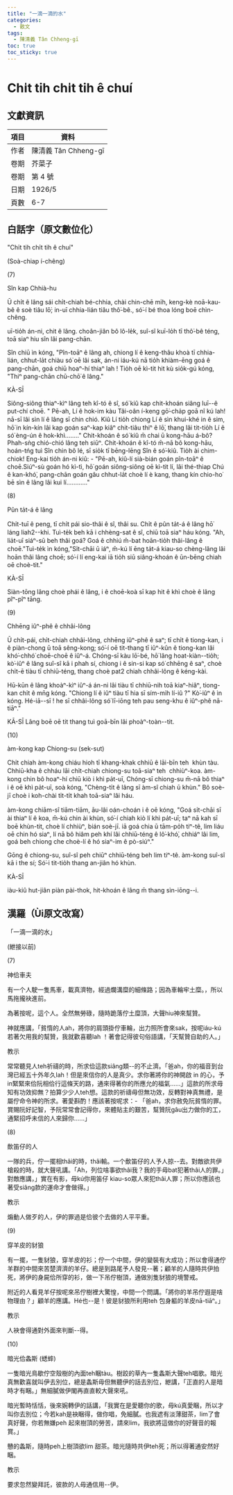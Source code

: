 ```yaml
---
title: "一滴一滴的水"
categories:
  - 散文
tags:
  - 陳清義 Tân Chheng-gī
toc: true
toc_sticky: true
---
```


# Chi̍t tih chi̍t tih ê chuí

## 文獻資訊

| 項目 | 資料 |
|---|---|
| 作者 | 陳清義 Tân Chheng-gī |
| 卷期 | 芥菜子 |
| 卷期 | 第 4 號 |
| 日期 | 1926/5 |
| 頁數 | 6-7 |

## 白話字（原文數位化）

"Chi̍t tih chi̍t tih ê chuí"

(Soà-chiap í-chêng)

(7)

Sîn kap Chhià-hu

Ū chi̍t ê lâng sái chi̍t-chiah bé-chhia, chài chin-chē mi̍h, keng-kè noā-kau-bê ê soè tiâu lō͘; in-uī chhia-lián tiâu thô͘-bê., só͘-í bé thoa lóng boē chìn-chêng.

uī-tio̍h án-ni, chit ê lâng. choân-jiân bô lô-le̍k, suî-sî kuī-lo̍h tī thô͘-bê téng, toā siaⁿ hiu sîn lâi pang-chān.

Sîn chiū ìn kóng, "Pîn-toāⁿ ê lâng ah, chiong lí ê keng-thâu khoà tī chhia-lián, chhut-la̍t chiàu só͘ oē lâi sak, án-ni iáu-kú nā tio̍h khiàm-ēng goá ê pang-chān, goá chiū hoaⁿ-hí thiaⁿ lah ! Tio̍h oē kì-tit hit kù sio̍k-gú kóng, "Thiⁿ pang-chān chū-chō͘ ê lâng."

KÀ-SĪ

Siông-siông thiaⁿ-kìⁿ lâng teh kî-tó ê sî, só͘ kiû kap chit-khoán siâng luī--ê put-chí choē. " Pē-ah, Lí ê hok-im kàu Tâi-oân í-keng gō͘-cha̍p goā nî kú lah! nā-sī lâi sìn lí ê lâng sī chin chió. Kiû Lí tio̍h chiong Lí ê sìn khui-khé in ê sim, hō͘ in kín-kín lâi kap goán saⁿ-kap kiâⁿ chit-tiâu thiⁿ ê lō͘, thang lâi tit-tio̍h Lí ê só͘ èng-ún ê hok-khì........" Chit-khoán ê só͘ kiû m̄ chai ū kong-hāu á-bô? Phah-sǹg chió-chió lâng teh siūⁿ. Chit-khoán ê kî-tó m̄-nā bô kong-hāu, hoán-tńg tuì Sîn chin bô lé, sī sio̍k tī bēng-lēng Sîn ê só͘-kiû. Tio̍h ài chim-chiok! Eng-kai tio̍h án-ni kiû: - "Pē-ah, kiû-lí sià-bián goán pîn-toāⁿ ê choē.Siúⁿ-sù goán hó kì-tì, hō͘ goán siông-siông oē kì-tit lí, lâi thé-thiap Chú ê kan-khó͘, pang-chān goán gâu chhut-la̍t choè lí è kang, thang kín chio-ho͘ bē sìn ê lâng lâi kui lí............"

(8)

Pûn ta̍t-á ê lâng

Chi̍t-tuī ê peng, tī chi̍t pái sio-thâi ê sî, thâi su. Chi̍t ê pûn ta̍t-á ê lâng hō͘ láng liah2--khi. Tuì-te̍k beh kā i chhèng-sat ê sî, chiū toā siaⁿ háu kóng. "Ah, lia̍t-uī siáⁿ-sū beh thâi goá? Goá ê chhiú m̄-bat hoān-tio̍h thâi-lâng ê choē."Tuì-te̍k ìn kóng,"Si̍t-chāi ū iáⁿ, m̄-kú lí ēng ta̍t-á kiau-so chèng-lâng lâi hoān thâi lâng choē; só͘-í lí eng-kai iā tio̍h siū siâng-khoán ê ūn-bēng chiah oē choè-tit."

KÀ-SĪ

Siàn-tōng lâng choè phái ê lâng, i ê choē-koà sī kap hit ê khì choè ê lâng pîⁿ-pîⁿ tāng.

(9)

Chhēng iûⁿ-phê ê chhâi-lông

Ū chi̍t-pái, chi̍t-chiah chhâi-lông, chhēng iûⁿ-phê ê saⁿ; tī chi̍t ê tiong-kan, i ê piàn-chong ū toā sêng-kong; só͘-í oē tit-thang tī iûⁿ-kûn ê tiong-kan lâi khó͘-chhó͘ choē-choē ê iûⁿ-á. Chóng-sī kàu lō͘-bé, hō͘ lâng hoat-kiàn--tio̍h; kò͘-iûⁿ ê lâng suî-sî kā i phah sí, chiong i ê sin-si kap só͘ chhēng ê saⁿ, choè chi̍t-ē tiàu tī chhiū-téng, thang choè pat2 chiah chhâi-lông ê kéng-kài.

Hū-kūn ê lâng khoàⁿ-kìⁿ iûⁿ-á án-ni lâi tiàu tī chhiū-nih toā kiaⁿ-hiâⁿ, tiong-kan chi̍t ê mn̄g kóng. "Chiong lí ê iûⁿ tiàu tī hia sī sím-mi̍h lí-iû ?" Kò͘-iûⁿ ê ìn kóng. Hé-iā--sī ! he sī chhâi-lông só͘ lī-iōng teh pau seng-khu ê iûⁿ-phê nā-tiāⁿ."

KĀ-SĪ Lâng boē oē tit thang tuì goā-bīn lâi phoàⁿ-toàn--tit.

(10)

àm-kong kap Chiong-su (sek-sut)

Chi̍t chiah àm-kong chiáu hioh tī khang-khak chhiū ê lāi-bīn teh  khùn tàu. Chhiū-kha ê chháu lāi chi̍t-chiah chiong-su toā-siaⁿ teh  chhiùⁿ-koa. àm-kong chin bô hoaⁿ-hí chiū kiò i khì pa̍t-uī, Chóng-sī chiong-su m̄-nā bô thiaⁿ i ê oē khì pa̍t-uī, soà kóng, "Chèng-ti̍t ê lâng sī àm-sî chiah ū khùn." Bô soè-jī choè i koh-chài ti̍t-ti̍t khah toā-siaⁿ lâi háu.

àm-kong chiām-sî tiām-tiām, āu-lâi oán-choán i ê oē kóng, "Goá si̍t-chāi sī ài thiaⁿ lí ê koa, m̄-kú chin ài khùn, só͘-í chiah kiò lí khì pa̍t-uī; taⁿ nā kah sī boē khùn-tit, choè lí chhiùⁿ, bián soè-jī. iā goá chia ū tām-po̍h tiⁿ-tê, lim liáu oē chin hó siaⁿ, lí nā bô hiâm peh khí lâi chhiū-téng ê lô͘-khó͘, chhiáⁿ lâi lim, goá beh chiong che choè-lí ê hó siaⁿ-im ê pò-siúⁿ."

Gōng ê chiong-su, suî-sî peh chiūⁿ chhiū-téng beh lim tiⁿ-tê. àm-kong suî-sî kā i the sí; Só͘-i tit-tio̍h thang an-jiân hó khùn.

KÀ-SĪ

iàu-kiû hut-jiân piàn pài-thok, hit-khoán ê lâng m̄ thang sìn-iōng--i.

## 漢羅（Ùi原文改寫）

「一滴一滴的水」

(紲接以前)

(7)

神佮車夫

有一个人駛一隻馬車，載真濟物，經過爛溝糜的細條路；因為車輪牢土糜。，所以馬拖攏袂進前。

為著按呢，這个人。全然無勞碌，隨時跪落佇土糜頂，大聲hiu神來幫贊。

神就應講，「貧惰的人ah，將你的肩頭掛佇車輪，出力照所會來sak，按呢iáu-kú若著欠用我的幫贊，我就歡喜聽lah ！著會記得彼句俗語講，「天幫贊自助的人。」

教示

常常聽見人teh祈禱的時，所求佮這款siâng類--的不止濟。「爸ah，你的福音到台灣已經五十外年久lah！但是來信你的人是真少。求你著將你的神開啟 in 的心，予in緊緊來佮阮相佮行這條天的路，通來得著你的所應允的福氣......」這款的所求毋知有功效抑無？拍算少少人teh想。這款的祈禱毋但無功效，反轉對神真無禮，是屬佇命令神的所求。著愛斟酌！應該著按呢求：- 「爸ah，求你赦免阮貧惰的罪。賞賜阮好記智，予阮常常會記得你，來體貼主的艱苦，幫贊阮gâu出力做你的工，通緊招呼未信的人來歸你......」

(8)

歕笛仔的人

一隊的兵，佇一擺相thâi的時，thâi輸。一个歕笛仔的人予人掠--去。對敵欲共伊槍殺的時，就大聲吼講。「Ah，列位啥事欲thâi我？我的手毋bat犯著thâi人的罪。」對敵應講，」實在有影，毋kú你用笛仔 kiau-so眾人來犯thâi人罪；所以你應該也著受siâng款的運命才會做得。」

教示

煽動人做歹的人，伊的罪過是佮彼个去做的人平平重。

(9)

穿羊皮的豺狼

有一擺，一隻豺狼，穿羊皮的衫；佇一个中間，伊的變裝有大成功；所以會得通佇羊群的中間來苦楚濟濟的羊仔。總是到路尾予人發見--著；顧羊的人隨時共伊拍死，將伊的身屍佮所穿的衫，做一下吊佇樹頂，通做別隻豺狼的境警戒。

附近的人看見羊仔按呢來吊佇樹裡大驚惶，中間一个問講。「將你的羊吊佇遐是啥物理由？」顧羊的應講。Hé也--是！彼是豺狼所利用teh 包身軀的羊皮nā-tiāⁿ。」

教示

人袂會得通對外面來判斷--得。

(10)

暗光佮螽斯 (蟋蟀)

一隻暗光鳥歇佇空殼樹的內面teh睏tàu。樹跤的草內一隻螽斯大聲teh唱歌。暗光真無歡喜就叫伊去別位，總是螽斯毋但無聽伊的話去別位，紲講，「正直的人是暗時才有睏。」無細膩做伊閣再直直較大聲來吼。

暗光暫時恬恬，後來婉轉伊的話講，「我實在是愛聽你的歌，毋kú真愛睏，所以才叫你去別位；今若kah是袂睏得，做你唱，免細膩。也我遮有淡薄甜茶，lim了會真好聲，你若無嫌peh 起來樹頂的勞苦，請來lim，我欲將這做你的好聲音的報賞。」

戇的螽斯，隨時peh上樹頂欲lim 甜茶。暗光隨時共伊teh死；所以得著通安然好睏。

教示

要求忽然變拜託，彼款的人毋通信用--伊。
